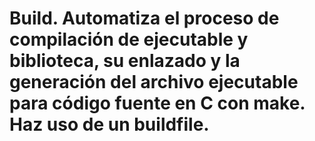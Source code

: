# Build. Automatiza el proceso de compilación de ejecutable y biblioteca, su enlazado y la generación del archivo ejecutable para código fuente en C con make. Haz uso de un buildfile.